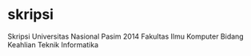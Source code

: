 # skripsi

Skripsi Universitas Nasional Pasim 2014
Fakultas Ilmu Komputer
Bidang Keahlian Teknik Informatika
